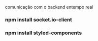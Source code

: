 comunicação com o backend entempo real

### npm install socket.io-client

### npm install styled-components
